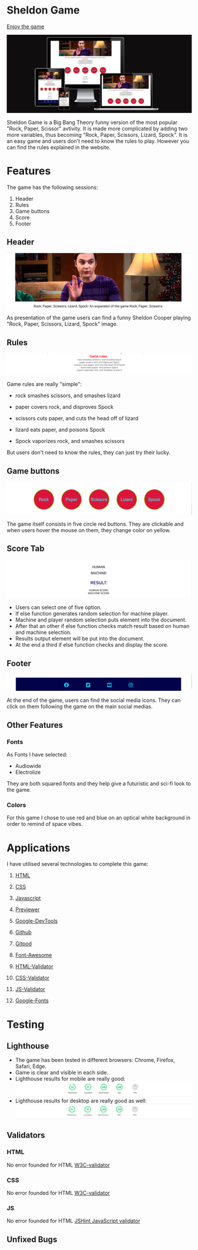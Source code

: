 # Sheldon Game

[Enjoy the game](https://b4yt1c0l.github.io/sheldon_game/)

![Responsice Mockup](https://github.com/b4yt1c0l/sheldon_game/blob/main/docs/images/sheldon-preview.PNG)

Sheldon Game is a Big Bang Theory funny version of the most popular "Rock, Paper, Scissor" avtivity. It is made more complicated by adding two more variables, thus becoming "Rock, Paper, Scissors, Lizard, Spock".
It is an easy game and users don't need to know the rules to play. However you can find the rules explained in the website.

# Features

The game has the following sessions:

1. Header
2. Rules
3. Game buttons
4. Score
5. Footer

## Header

![Responsice Mockup](https://github.com/b4yt1c0l/sheldon_game/blob/main/docs/images/sheldon-header.PNG)

As presentation of the game users can find a funny Sheldon Cooper playing "Rock, Paper, Scissors, Lizard, Spock" image.

## Rules

![Responsice Mockup](https://github.com/b4yt1c0l/sheldon_game/blob/main/docs/images/sheldon-rules.PNG)

Game rules are really "simple":

- rock smashes scissors, and smashes lizard

- paper covers rock, and disproves Spock

- scissors cuts paper, and cuts the head off of lizard

- lizard eats paper, and poisons Spock

- Spock vaporizes rock, and smashes scissors

But users don't need to know the rules, they can just try their lucky.

## Game buttons

![Responsice Mockup](https://github.com/b4yt1c0l/sheldon_game/blob/main/docs/images/sheldon-game-buttons.PNG)

The game itself consists in five circle red buttons. They are clickable and when users hover the mouse on them, they change color on yellow.

## Score Tab

![Responsice Mockup](https://github.com/b4yt1c0l/sheldon_game/blob/main/docs/images/sheldon-score.PNG)

- Users can select one of five option. 
- If else function generates random selection for machine player.
- Machine and player random selection puts element into the document.
- After that an other if else function checks match result based on human and machine selection.
- Results output element will be put into the document.
- At the end a third if else function checks and display the score.

## Footer

![Responsice Mockup](https://github.com/b4yt1c0l/sheldon_game/blob/main/docs/images/sheldon-footer.PNG)

At the end of the game, users can find the social media icons. They can click on them following the game on the main social medias.

## Other Features

### Fonts

As Fonts I have selected:

- Audiowide
- Electrolize

They are both squared fonts and they help give a futuristic and sci-fi look to the game.

### Colors

For this game I chose to use red and blue on an optical white background in order to remind of space vibes.

# Applications

I have utilised several technologies to complete this game:

1.  [HTML](https://www.w3schools.com/html/)

2.  [CSS](https://www.w3schools.com/css/default.asp)

3.  [Javascript](https://www.w3schools.com/js/)

4.  [Previewer](https://ui.dev/amiresponsive)

5.  [Google-DevTools](https://developer.chrome.com/docs/devtools/)

6.  [Github](https://github.com/)

7.  [Gitpod](https://gitpod.io/)

8.  [Font-Awesome](https://fontawesome.com/start)

8.  [HTML-Validator](https://validator.w3.org/)

9.  [CSS-Validator](https://jigsaw.w3.org/css-validator/)

10. [JS-Validator](https://jshint.com/)

11. [Google-Fonts](https://fonts.google.com/)

# Testing 

## Lighthouse

* The game has been tested in different browsers: Chrome, Firefox, Safari, Edge.
* Game is clear and visible in each side.
* Lighthouse results for mobile are really good:
![Responsice Mockup](https://github.com/b4yt1c0l/sheldon_game/blob/main/docs/images/sheldon-lighthouse-mobile.PNG)
* Lighthouse results for desktop are really good as well:
![Responsice Mockup](https://github.com/b4yt1c0l/sheldon_game/blob/main/docs/images/sheldon-lighthouse-desktop.PNG)

## Validators

### HTML 
No error founded for HTML [W3C-validator](https://validator.w3.org/)

### CSS
No error founded for HTML [W3C-validator](https://jigsaw.w3.org/css-validator/)

### JS
No error founded for HTML [JSHint JavaScript validator](https://jshint.com/)

## Unfixed Bugs









